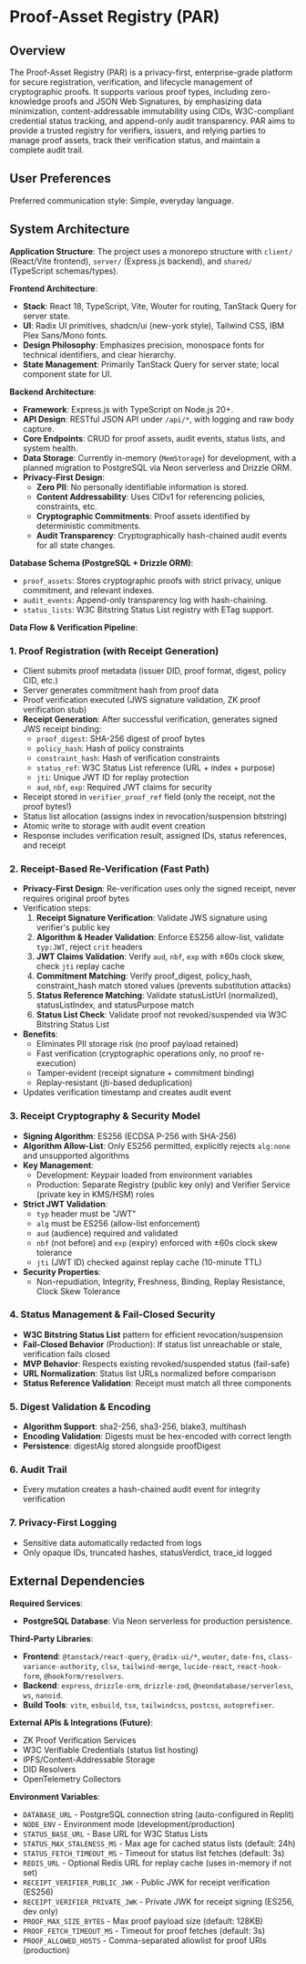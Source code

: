 # Proof-Asset Registry (PAR)

## Overview

The Proof-Asset Registry (PAR) is a privacy-first, enterprise-grade platform for secure registration, verification, and lifecycle management of cryptographic proofs. It supports various proof types, including zero-knowledge proofs and JSON Web Signatures, by emphasizing data minimization, content-addressable immutability using CIDs, W3C-compliant credential status tracking, and append-only audit transparency. PAR aims to provide a trusted registry for verifiers, issuers, and relying parties to manage proof assets, track their verification status, and maintain a complete audit trail.

## User Preferences

Preferred communication style: Simple, everyday language.

## System Architecture

**Application Structure**: The project uses a monorepo structure with `client/` (React/Vite frontend), `server/` (Express.js backend), and `shared/` (TypeScript schemas/types).

**Frontend Architecture**:
- **Stack**: React 18, TypeScript, Vite, Wouter for routing, TanStack Query for server state.
- **UI**: Radix UI primitives, shadcn/ui (new-york style), Tailwind CSS, IBM Plex Sans/Mono fonts.
- **Design Philosophy**: Emphasizes precision, monospace fonts for technical identifiers, and clear hierarchy.
- **State Management**: Primarily TanStack Query for server state; local component state for UI.

**Backend Architecture**:
- **Framework**: Express.js with TypeScript on Node.js 20+.
- **API Design**: RESTful JSON API under `/api/*`, with logging and raw body capture.
- **Core Endpoints**: CRUD for proof assets, audit events, status lists, and system health.
- **Data Storage**: Currently in-memory (`MemStorage`) for development, with a planned migration to PostgreSQL via Neon serverless and Drizzle ORM.
- **Privacy-First Design**:
    - **Zero PII**: No personally identifiable information is stored.
    - **Content Addressability**: Uses CIDv1 for referencing policies, constraints, etc.
    - **Cryptographic Commitments**: Proof assets identified by deterministic commitments.
    - **Audit Transparency**: Cryptographically hash-chained audit events for all state changes.

**Database Schema (PostgreSQL + Drizzle ORM)**:
- `proof_assets`: Stores cryptographic proofs with strict privacy, unique commitment, and relevant indexes.
- `audit_events`: Append-only transparency log with hash-chaining.
- `status_lists`: W3C Bitstring Status List registry with ETag support.

**Data Flow & Verification Pipeline**:

### 1. Proof Registration (with Receipt Generation)
- Client submits proof metadata (issuer DID, proof format, digest, policy CID, etc.)
- Server generates commitment hash from proof data
- Proof verification executed (JWS signature validation, ZK proof verification stub)
- **Receipt Generation**: After successful verification, generates signed JWS receipt binding:
  - `proof_digest`: SHA-256 digest of proof bytes
  - `policy_hash`: Hash of policy constraints
  - `constraint_hash`: Hash of verification constraints
  - `status_ref`: W3C Status List reference (URL + index + purpose)
  - `jti`: Unique JWT ID for replay protection
  - `aud`, `nbf`, `exp`: Required JWT claims for security
- Receipt stored in `verifier_proof_ref` field (only the receipt, not the proof bytes!)
- Status list allocation (assigns index in revocation/suspension bitstring)
- Atomic write to storage with audit event creation
- Response includes verification result, assigned IDs, status references, and receipt

### 2. Receipt-Based Re-Verification (Fast Path)
- **Privacy-First Design**: Re-verification uses only the signed receipt, never requires original proof bytes
- Verification steps:
  1. **Receipt Signature Verification**: Validate JWS signature using verifier's public key
  2. **Algorithm & Header Validation**: Enforce ES256 allow-list, validate `typ:JWT`, reject `crit` headers
  3. **JWT Claims Validation**: Verify `aud`, `nbf`, `exp` with ±60s clock skew, check `jti` replay cache
  4. **Commitment Matching**: Verify proof_digest, policy_hash, constraint_hash match stored values (prevents substitution attacks)
  5. **Status Reference Matching**: Validate statusListUrl (normalized), statusListIndex, and statusPurpose match
  6. **Status List Check**: Validate proof not revoked/suspended via W3C Bitstring Status List
- **Benefits**:
  - Eliminates PII storage risk (no proof payload retained)
  - Fast verification (cryptographic operations only, no proof re-execution)
  - Tamper-evident (receipt signature + commitment binding)
  - Replay-resistant (jti-based deduplication)
- Updates verification timestamp and creates audit event

### 3. Receipt Cryptography & Security Model
- **Signing Algorithm**: ES256 (ECDSA P-256 with SHA-256)
- **Algorithm Allow-List**: Only ES256 permitted, explicitly rejects `alg:none` and unsupported algorithms
- **Key Management**:
  - Development: Keypair loaded from environment variables
  - Production: Separate Registry (public key only) and Verifier Service (private key in KMS/HSM) roles
- **Strict JWT Validation**:
  - `typ` header must be "JWT"
  - `alg` must be ES256 (allow-list enforcement)
  - `aud` (audience) required and validated
  - `nbf` (not before) and `exp` (expiry) enforced with ±60s clock skew tolerance
  - `jti` (JWT ID) checked against replay cache (10-minute TTL)
- **Security Properties**:
  - Non-repudiation, Integrity, Freshness, Binding, Replay Resistance, Clock Skew Tolerance

### 4. Status Management & Fail-Closed Security
- **W3C Bitstring Status List** pattern for efficient revocation/suspension
- **Fail-Closed Behavior** (Production): If status list unreachable or stale, verification fails closed
- **MVP Behavior**: Respects existing revoked/suspended status (fail-safe)
- **URL Normalization**: Status list URLs normalized before comparison
- **Status Reference Validation**: Receipt must match all three components

### 5. Digest Validation & Encoding
- **Algorithm Support**: sha2-256, sha3-256, blake3, multihash
- **Encoding Validation**: Digests must be hex-encoded with correct length
- **Persistence**: digestAlg stored alongside proofDigest

### 6. Audit Trail
- Every mutation creates a hash-chained audit event for integrity verification

### 7. Privacy-First Logging
- Sensitive data automatically redacted from logs
- Only opaque IDs, truncated hashes, statusVerdict, trace_id logged

## External Dependencies

**Required Services**:
- **PostgreSQL Database**: Via Neon serverless for production persistence.

**Third-Party Libraries**:
- **Frontend**: `@tanstack/react-query`, `@radix-ui/*`, `wouter`, `date-fns`, `class-variance-authority`, `clsx`, `tailwind-merge`, `lucide-react`, `react-hook-form`, `@hookform/resolvers`.
- **Backend**: `express`, `drizzle-orm`, `drizzle-zod`, `@neondatabase/serverless`, `ws`, `nanoid`.
- **Build Tools**: `vite`, `esbuild`, `tsx`, `tailwindcss`, `postcss`, `autoprefixer`.

**External APIs & Integrations (Future)**:
- ZK Proof Verification Services
- W3C Verifiable Credentials (status list hosting)
- IPFS/Content-Addressable Storage
- DID Resolvers
- OpenTelemetry Collectors

**Environment Variables**:
- `DATABASE_URL` - PostgreSQL connection string (auto-configured in Replit)
- `NODE_ENV` - Environment mode (development/production)
- `STATUS_BASE_URL` - Base URL for W3C Status Lists
- `STATUS_MAX_STALENESS_MS` - Max age for cached status lists (default: 24h)
- `STATUS_FETCH_TIMEOUT_MS` - Timeout for status list fetches (default: 3s)
- `REDIS_URL` - Optional Redis URL for replay cache (uses in-memory if not set)
- `RECEIPT_VERIFIER_PUBLIC_JWK` - Public JWK for receipt verification (ES256)
- `RECEIPT_VERIFIER_PRIVATE_JWK` - Private JWK for receipt signing (ES256, dev only)
- `PROOF_MAX_SIZE_BYTES` - Max proof payload size (default: 128KB)
- `PROOF_FETCH_TIMEOUT_MS` - Timeout for proof fetches (default: 3s)
- `PROOF_ALLOWED_HOSTS` - Comma-separated allowlist for proof URIs (production)